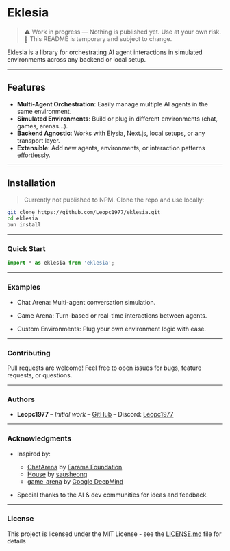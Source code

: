 # Eklesia

> ⚠️ Work in progress — Nothing is published yet. Use at your own risk.  
> 📝 This README is temporary and subject to change.

Eklesia is a library for orchestrating AI agent interactions in simulated environments across any backend or local setup.

---

## Features

- **Multi-Agent Orchestration**: Easily manage multiple AI agents in the same environment.  
- **Simulated Environments**: Build or plug in different environments (chat, games, arenas…).  
- **Backend Agnostic**: Works with Elysia, Next.js, local setups, or any transport layer.  
- **Extensible**: Add new agents, environments, or interaction patterns effortlessly.  

---

## Installation

> Currently not published to NPM. Clone the repo and use locally:

```bash
git clone https://github.com/Leopc1977/eklesia.git
cd eklesia
bun install
```

---

### Quick Start 

```js
import * as eklesia from 'eklesia';
```

---

### Examples

- Chat Arena: Multi-agent conversation simulation.

- Game Arena: Turn-based or real-time interactions between agents.

- Custom Environments: Plug your own environment logic with ease.

---

### Contributing

Pull requests are welcome! Feel free to open issues for bugs, feature requests, or questions.

---

### Authors

- **Leopc1977** – *Initial work* – [GitHub](https://github.com/Leopc1977) – Discord: [Leopc1977](https://discordapp.com/users/399631094514843669)

---

### Acknowledgments

- Inspired by:
  - [ChatArena](https://github.com/Farama-Foundation/chatarena) by [Farama Foundation](https://github.com/Farama-Foundation)
  - [House](https://github.com/sausheong/house) by [sausheong](https://github.com/sausheong)
  - [game_arena](https://github.com/google-deepmind/game_arena) by [Google DeepMind](https://github.com/google-deepmind)

- Special thanks to the AI & dev communities for ideas and feedback.

---

### License

This project is licensed under the MIT License - see the [LICENSE.md](./LICENSE.md) file for details
